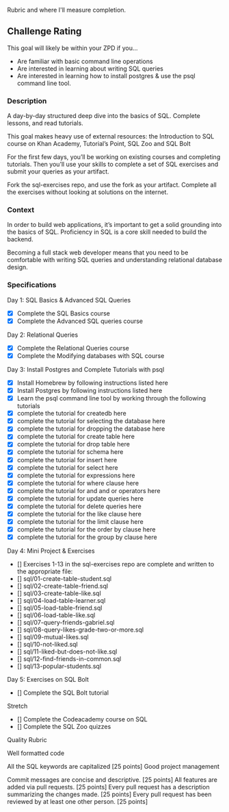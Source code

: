 Rubric and where I'll measure completion.

## Challenge Rating

This goal will likely be within your ZPD if you…

- Are familiar with basic command line operations
- Are interested in learning about writing SQL queries
- Are interested in learning how to install postgres & use the psql command line tool.

### Description

A day-by-day structured deep dive into the basics of SQL. Complete lessons, and read tutorials.

This goal makes heavy use of external resources: the Introduction to SQL course on Khan Academy, Tutorial’s Point, SQL Zoo and SQL Bolt

For the first few days, you’ll be working on existing courses and completing tutorials. Then you’ll use your skills to complete a set of SQL exercises and submit your queries as your artifact.

Fork the sql-exercises repo, and use the fork as your artifact. Complete all the exercises without looking at solutions on the internet.

### Context

In order to build web applications, it’s important to get a solid grounding into the basics of SQL. Proficiency in SQL is a core skill needed to build the backend.

Becoming a full stack web developer means that you need to be comfortable with writing SQL queries and understanding relational database design.

### Specifications

Day 1: SQL Basics & Advanced SQL Queries

 - [x] Complete the SQL Basics course
 - [x] Complete the Advanced SQL queries course

Day 2: Relational Queries

 - [x] Complete the Relational Queries course
 - [x] Complete the Modifying databases with SQL course

Day 3: Install Postgres and Complete Tutorials with psql

 - [x] Install Homebrew by following instructions listed here
 - [x] Install Postgres by following instructions listed here
 - [x] Learn the psql command line tool by working through the following tutorials
 - [x] complete the tutorial for createdb here
 - [x] complete the tutorial for selecting the database here
 - [x] complete the tutorial for dropping the database here
 - [x] complete the tutorial for create table here
 - [x] complete the tutorial for drop table here
 - [x] complete the tutorial for schema here
 - [x] complete the tutorial for insert here
 - [x] complete the tutorial for select here
 - [x] complete the tutorial for expressions here
 - [x] complete the tutorial for where clause here
 - [x] complete the tutorial for and and or operators here
 - [x] complete the tutorial for update queries here
 - [x] complete the tutorial for delete queries here
 - [x] complete the tutorial for the like clause here
 - [x] complete the tutorial for the limit clause here
 - [x] complete the tutorial for the order by clause here
 - [x] complete the tutorial for the group by clause here

Day 4: Mini Project & Exercises

 - [] Exercises 1-13 in the sql-exercises repo are complete and written to the appropriate file:
 - [] sql/01-create-table-student.sql
 - [] sql/02-create-table-friend.sql
 - [] sql/03-create-table-like.sql
 - [] sql/04-load-table-learner.sql
 - [] sql/05-load-table-friend.sql
 - [] sql/06-load-table-like.sql
 - [] sql/07-query-friends-gabriel.sql
 - [] sql/08-query-likes-grade-two-or-more.sql
 - [] sql/09-mutual-likes.sql
 - [] sql/10-not-liked.sql
 - [] sql/11-liked-but-does-not-like.sql
 - [] sql/12-find-friends-in-common.sql
 - [] sql/13-popular-students.sql

Day 5: Exercises on SQL Bolt

 - [] Complete the SQL Bolt tutorial

Stretch

 - [] Complete the Codeacademy course on SQL
 - [] Complete the SQL Zoo quizzes

Quality Rubric

Well formatted code

All the SQL keywords are capitalized [25 points]
Good project management

Commit messages are concise and descriptive. [25 points]
All features are added via pull requests. [25 points]
Every pull request has a description summarizing the changes made. [25 points]
Every pull request has been reviewed by at least one other person. [25 points]
